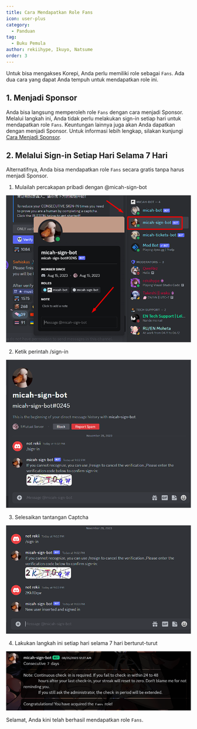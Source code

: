 ```yaml
---
title: Cara Mendapatkan Role Fans
icon: user-plus
category:
  - Panduan
tag:
  - Buku Pemula
author: rekiihype, Ikuyo, Natsume
order: 3
---
```


Untuk bisa mengakses Korepi, Anda perlu memiliki role sebagai `Fans`. Ada dua cara yang dapat Anda tempuh untuk mendapatkan role ini.

## 1. Menjadi Sponsor

Anda bisa langsung memperoleh role `Fans` dengan cara menjadi Sponsor. Melalui langkah ini, Anda tidak perlu melakukan sign-in setiap hari untuk mendapatkan role `Fans`. Keuntungan lainnya juga akan Anda dapatkan dengan menjadi Sponsor. Untuk informasi lebih lengkap, silakan kunjungi [Cara Menjadi Sponsor](sponsor.md).

## 2. Melalui Sign-in Setiap Hari Selama 7 Hari

Alternatifnya, Anda bisa mendapatkan role `Fans` secara gratis tanpa harus menjadi Sponsor.

1. Mulailah percakapan pribadi dengan @micah-sign-bot

![Sign-in](/assets/images/docs/202312/signin1.png)

2. Ketik perintah /sign-in

![Sign-in](/assets/images/docs/202312/signin2.png)

3. Selesaikan tantangan Captcha

![Sign-in](/assets/images/docs/202312/signin3.png)

4. Lakukan langkah ini setiap hari selama 7 hari berturut-turut

![Sign-in](/assets/images/docs/202312/signin4.png)

Selamat, Anda kini telah berhasil mendapatkan role `Fans`.

